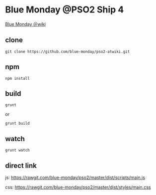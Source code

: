Blue Monday @PSO2 Ship 4
========================

[Blue Monday ＠wiki](http://www61.atwiki.jp/bluemonday_ship04/)

clone
-----
    git clone https://github.com/blue-monday/pso2-atwiki.git

npm
---
    npm install

build
-----
    grunt

or

    grunt build

watch
-----
    grunt watch

direct link
-----------

js: https://rawgit.com/blue-monday/pso2/master/dist/scripts/main.js

css: https://rawgit.com/blue-monday/pso2/master/dist/styles/main.css

